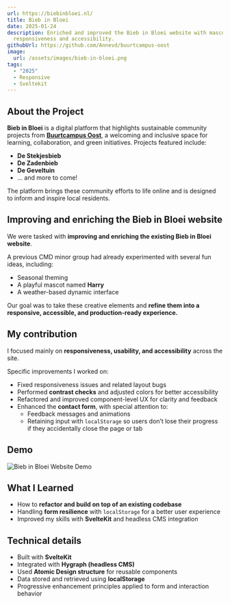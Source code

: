 ```yaml
---
url: https://biebinbloei.nl/
title: Bieb in Bloei
date: 2025-01-24
description: Enriched and improved the Bieb in Bloei website with mascot Harry,
  responsiveness and accessibility.
githubUrl: https://github.com/Annevd/buurtcampus-oost
image:
  url: /assets/images/bieb-in-bloei.png
tags:
  - "2025"
  - Responsive
  - Sveltekit
---
```


## About the Project

**Bieb in Bloei** is a digital platform that highlights sustainable community projects from **[Buurtcampus Oost](https://www.buurtcampus.amsterdam/oost)**, a welcoming and inclusive space for learning, collaboration, and green initiatives. Projects featured include:

- **De Stekjesbieb**  
- **De Zadenbieb**  
- **De Geveltuin**  
- ... and more to come!

The platform brings these community efforts to life online and is designed to inform and inspire local residents.

## Improving and enriching the Bieb in Bloei website

We were tasked with **improving and enriching the existing Bieb in Bloei website**.

A previous CMD minor group had already experimented with several fun ideas, including:
- Seasonal theming
- A playful mascot named **Harry**
- A weather-based dynamic interface

Our goal was to take these creative elements and **refine them into a responsive, accessible, and production-ready experience.**

## My contribution

I focused mainly on **responsiveness, usability, and accessibility** across the site.

Specific improvements I worked on:

- Fixed responsiveness issues and related layout bugs  
- Performed **contrast checks** and adjusted colors for better accessibility  
- Refactored and improved component-level UX for clarity and feedback  
- Enhanced the **contact form**, with special attention to:
  - Feedback messages and animations  
  - Retaining input with `localStorage` so users don’t lose their progress if they accidentally close the page or tab  

## Demo

<img src="/assets/demos/BIB-demo.gif" alt="Bieb in Bloei Website Demo"/>

## What I Learned

- How to **refactor and build on top of an existing codebase**
- Handling **form resilience** with `localStorage` for a better user experience
- Improved my skills with **SvelteKit** and headless CMS integration

## Technical details

- Built with **SvelteKit**
- Integrated with **Hygraph (headless CMS)**
- Used **Atomic Design structure** for reusable components
- Data stored and retrieved using **localStorage**
- Progressive enhancement principles applied to form and interaction behavior